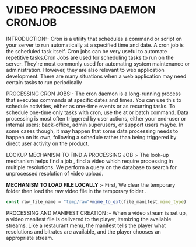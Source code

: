 # VIDEO PROCESSING DAEMON CRONJOB

INTRODUCTION:- Cron is a utility that schedules a command or script on your server to run automatically at a specified time and date. A cron job is the scheduled task itself. Cron jobs can be very useful to automate repetitive tasks.Cron Jobs are used for scheduling tasks to run on the server. They're most commonly used for automating system maintenance or administration. However, they are also relevant to web application development. There are many situations when a web application may need certain tasks to run periodically

PROCESSING CRON JOBS:- The cron daemon is a long-running process that executes commands at specific dates and times. You can use this to schedule activities, either as one-time events or as recurring tasks. To schedule one-time only tasks with cron, use the at or batch command. Data processing is most often triggered by user actions, either your end-user or internal users: back-office, admin superusers, or support users maybe. In some cases though, it may happen that some data processing needs to happen on its own, following a schedule rather than being triggered by direct user activity on the product.

LOOKUP MECHANISM TO FIND A PROCESSING JOB :- The look-up mechanism helps find a job , find a video which require processing in multiple resolutions. We perform a query on the database to search for unprocessed resolution of video upload. 

**MECHANISM TO LOAD FILE LOCALLY** :- First, We clear the temporary folder then load the raw video file in the temporary folder . 

```js
const raw_file_name = "temp/raw"+mime_to_ext(file_manifest.mime_type) . Mime_to_exe is a function which makes sure whether the video file is in the desrired format.
```

PROCESSING AND MANIFEST CREATION :- When a video stream is set up, a video manifest file is delivered to the player, itemizing the available streams. Like a restaurant menu, the manifest tells the player what resolutions and bitrates are available, and the player chooses an appropriate stream. 


